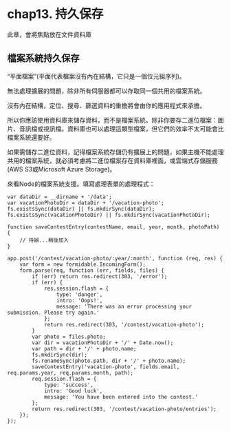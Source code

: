 # chap13. 持久保存

此章，會將焦點放在文件資料庫

## 檔案系統持久保存

“平面檔案”(平面代表檔案沒有內在結構，它只是一個位元組序列)。

無法處理擴展的問題，除非所有伺服器都可以存取同一個共用的檔案系統。

沒有內在結構，定位、搜尋、篩選資料的重擔將會由你的應用程式來承擔。

所以你應該使用資料庫來儲存資料，而不是檔案系統。除非你要存二進位檔案：圖片、音訊檔或視訊檔。資料庫也可以處理這類型檔案，但它們的效率不太可能會比檔案系統還要好。

如果需儲存二進位資料，記得檔案系統存儲仍有擴展上的問題，如果主機不能處理共用的檔案系統，就必須考慮將二進位檔案存在資料庫裡面，或雲端式存儲服務(AWS S3或Microsoft Azure Storage)。

來看Node的檔案系統支援。填寫處理表單的處理程式：

```
var dataDir = __dirname + '/data';
var vacationPhotoDir = dataDir + '/vacation-photo';
fs.existsSync(dataDir) || fs.mkdirSync(dataDir);
fs.existsSync(vacationPhotoDir) || fs.mkdirSync(vacationPhotoDir);

function saveContestEntry(contestName, email, year, month, photoPath) {
    // 待辦...稍後加入
}

app.post('/contest/vacation-photo/:year/:month', function (req, res) {
    var form = new formidable.IncomingForm();
    form.parse(req, function (err, fields, files) {
        if (err) return res.redirect(303, '/error');
        if (err) {
            res.session.flash = {
                type: 'danger',
                intro: 'Oops!',
                message: 'There was an error processing your submission. Please try again.'
            };
            return res.redirect(303, '/contest/vacation-photo');
        }
        var photo = files.photo;
        var dir = vacationPhotoDir + '/' + Date.now();
        var path = dir + '/' + photo.name;
        fs.mkdirSync(dir);
        fs.renameSync(photo.path, dir + '/' + photo.name);
        saveContestEntry('vacation-photo', fields.email, req.params.year, req.params.month, path);
        req.session.flash = {
            type: 'success',
            intro: 'Good luck',
            message: 'You have been entered into the contest.'
        };
        return res.redirect(303, '/contest/vacation-photo/entries');
    });
});
```